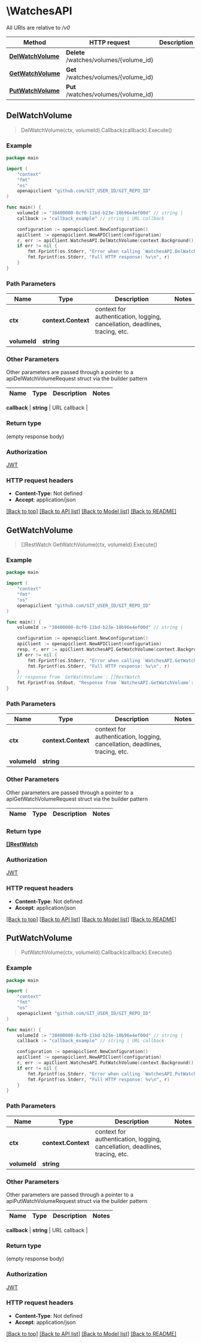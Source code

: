 # \WatchesAPI

All URIs are relative to */v0*

Method | HTTP request | Description
------------- | ------------- | -------------
[**DelWatchVolume**](WatchesAPI.md#DelWatchVolume) | **Delete** /watches/volumes/{volume_id} | 
[**GetWatchVolume**](WatchesAPI.md#GetWatchVolume) | **Get** /watches/volumes/{volume_id} | 
[**PutWatchVolume**](WatchesAPI.md#PutWatchVolume) | **Put** /watches/volumes/{volume_id} | 



## DelWatchVolume

> DelWatchVolume(ctx, volumeId).Callback(callback).Execute()



### Example

```go
package main

import (
	"context"
	"fmt"
	"os"
	openapiclient "github.com/GIT_USER_ID/GIT_REPO_ID"
)

func main() {
	volumeId := "38400000-8cf0-11bd-b23e-10b96e4ef00d" // string | 
	callback := "callback_example" // string | URL callback

	configuration := openapiclient.NewConfiguration()
	apiClient := openapiclient.NewAPIClient(configuration)
	r, err := apiClient.WatchesAPI.DelWatchVolume(context.Background(), volumeId).Callback(callback).Execute()
	if err != nil {
		fmt.Fprintf(os.Stderr, "Error when calling `WatchesAPI.DelWatchVolume``: %v\n", err)
		fmt.Fprintf(os.Stderr, "Full HTTP response: %v\n", r)
	}
}
```

### Path Parameters


Name | Type | Description  | Notes
------------- | ------------- | ------------- | -------------
**ctx** | **context.Context** | context for authentication, logging, cancellation, deadlines, tracing, etc.
**volumeId** | **string** |  | 

### Other Parameters

Other parameters are passed through a pointer to a apiDelWatchVolumeRequest struct via the builder pattern


Name | Type | Description  | Notes
------------- | ------------- | ------------- | -------------

 **callback** | **string** | URL callback | 

### Return type

 (empty response body)

### Authorization

[JWT](../README.md#JWT)

### HTTP request headers

- **Content-Type**: Not defined
- **Accept**: application/json

[[Back to top]](#) [[Back to API list]](../README.md#documentation-for-api-endpoints)
[[Back to Model list]](../README.md#documentation-for-models)
[[Back to README]](../README.md)


## GetWatchVolume

> []RestWatch GetWatchVolume(ctx, volumeId).Execute()



### Example

```go
package main

import (
	"context"
	"fmt"
	"os"
	openapiclient "github.com/GIT_USER_ID/GIT_REPO_ID"
)

func main() {
	volumeId := "38400000-8cf0-11bd-b23e-10b96e4ef00d" // string | 

	configuration := openapiclient.NewConfiguration()
	apiClient := openapiclient.NewAPIClient(configuration)
	resp, r, err := apiClient.WatchesAPI.GetWatchVolume(context.Background(), volumeId).Execute()
	if err != nil {
		fmt.Fprintf(os.Stderr, "Error when calling `WatchesAPI.GetWatchVolume``: %v\n", err)
		fmt.Fprintf(os.Stderr, "Full HTTP response: %v\n", r)
	}
	// response from `GetWatchVolume`: []RestWatch
	fmt.Fprintf(os.Stdout, "Response from `WatchesAPI.GetWatchVolume`: %v\n", resp)
}
```

### Path Parameters


Name | Type | Description  | Notes
------------- | ------------- | ------------- | -------------
**ctx** | **context.Context** | context for authentication, logging, cancellation, deadlines, tracing, etc.
**volumeId** | **string** |  | 

### Other Parameters

Other parameters are passed through a pointer to a apiGetWatchVolumeRequest struct via the builder pattern


Name | Type | Description  | Notes
------------- | ------------- | ------------- | -------------


### Return type

[**[]RestWatch**](RestWatch.md)

### Authorization

[JWT](../README.md#JWT)

### HTTP request headers

- **Content-Type**: Not defined
- **Accept**: application/json

[[Back to top]](#) [[Back to API list]](../README.md#documentation-for-api-endpoints)
[[Back to Model list]](../README.md#documentation-for-models)
[[Back to README]](../README.md)


## PutWatchVolume

> PutWatchVolume(ctx, volumeId).Callback(callback).Execute()



### Example

```go
package main

import (
	"context"
	"fmt"
	"os"
	openapiclient "github.com/GIT_USER_ID/GIT_REPO_ID"
)

func main() {
	volumeId := "38400000-8cf0-11bd-b23e-10b96e4ef00d" // string | 
	callback := "callback_example" // string | URL callback

	configuration := openapiclient.NewConfiguration()
	apiClient := openapiclient.NewAPIClient(configuration)
	r, err := apiClient.WatchesAPI.PutWatchVolume(context.Background(), volumeId).Callback(callback).Execute()
	if err != nil {
		fmt.Fprintf(os.Stderr, "Error when calling `WatchesAPI.PutWatchVolume``: %v\n", err)
		fmt.Fprintf(os.Stderr, "Full HTTP response: %v\n", r)
	}
}
```

### Path Parameters


Name | Type | Description  | Notes
------------- | ------------- | ------------- | -------------
**ctx** | **context.Context** | context for authentication, logging, cancellation, deadlines, tracing, etc.
**volumeId** | **string** |  | 

### Other Parameters

Other parameters are passed through a pointer to a apiPutWatchVolumeRequest struct via the builder pattern


Name | Type | Description  | Notes
------------- | ------------- | ------------- | -------------

 **callback** | **string** | URL callback | 

### Return type

 (empty response body)

### Authorization

[JWT](../README.md#JWT)

### HTTP request headers

- **Content-Type**: Not defined
- **Accept**: application/json

[[Back to top]](#) [[Back to API list]](../README.md#documentation-for-api-endpoints)
[[Back to Model list]](../README.md#documentation-for-models)
[[Back to README]](../README.md)

